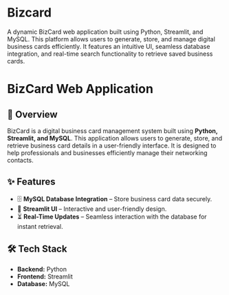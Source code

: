 # Bizcard
A dynamic BizCard web application built using Python, Streamlit, and MySQL. This platform allows users to generate, store, and manage digital business cards efficiently. It features an intuitive UI, seamless database integration, and real-time search functionality to retrieve saved business cards. 

# BizCard Web Application  

## 📌 Overview  
BizCard is a digital business card management system built using **Python, Streamlit, and MySQL**. This application allows users to generate, store, and retrieve business card details in a user-friendly interface. It is designed to help professionals and businesses efficiently manage their networking contacts.  

## ✨ Features  
  
- 🗄️ **MySQL Database Integration** – Store business card data securely.  
- 🎨 **Streamlit UI** – Interactive and user-friendly design.  
- ⏳ **Real-Time Updates** – Seamless interaction with the database for instant retrieval.  

## 🛠️ Tech Stack  
- **Backend:** Python  
- **Frontend:** Streamlit  
- **Database:** MySQL  

